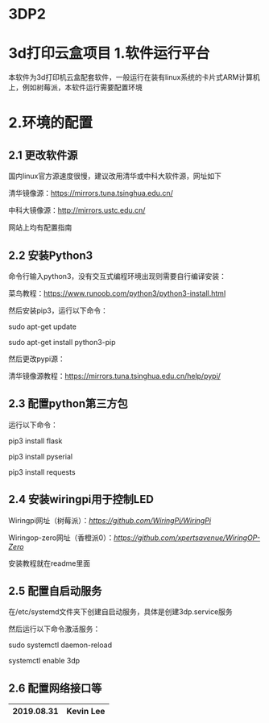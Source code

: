# 3DP2
3d打印云盒项目
1.软件运行平台
==============

本软件为3d打印机云盒配套软件，一般运行在装有linux系统的卡片式ARM计算机上，例如树莓派，本软件运行需要配置环境

2.环境的配置
============

2.1 更改软件源
--------------

国内linux官方源速度很慢，建议改用清华或中科大软件源，网址如下

清华镜像源：<https://mirrors.tuna.tsinghua.edu.cn/>

中科大镜像源：<http://mirrors.ustc.edu.cn/>

网站上均有配置指南

2.2 安装Python3
---------------

命令行输入python3，没有交互式编程环境出现则需要自行编译安装：

菜鸟教程：<https://www.runoob.com/python3/python3-install.html>

然后安装pip3，运行以下命令：

sudo apt-get update

sudo apt-get install python3-pip

然后更改pypi源：

清华镜像源教程：<https://mirrors.tuna.tsinghua.edu.cn/help/pypi/>

2.3 配置python第三方包
----------------------

运行以下命令：

pip3 install flask

pip3 install pyserial

pip3 install requests

2.4 安装wiringpi用于控制LED
---------------------------

Wiringpi网址（树莓派）：*https://github.com/WiringPi/WiringPi*

Wiringop-zero网址（香橙派0）：*https://github.com/xpertsavenue/WiringOP-Zero*

安装教程就在readme里面

2.5 配置自启动服务
------------------

在/etc/systemd文件夹下创建自启动服务，具体是创建3dp.service服务

然后运行以下命令激活服务：

sudo systemctl daemon-reload

systemctl enable 3dp

2.6 配置网络接口等
------------------

| 2019.08.31 | Kevin Lee |
|------------|-----------|

